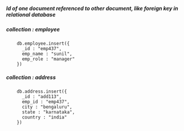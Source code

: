 ##### Id of one document referenced to other document, like foreign key in relational database

##### collection : employee
        db.employee.insert({
          _id : "emp437",
          emp_name : "sunil",
          emp_role : "manager"
        })


##### collection : address
        db.address.insert({
          _id : "add113",
          emp_id : "emp437",
          city : "bengaluru",
          state : "karnataka",
          country : "india"
        })
        
          

